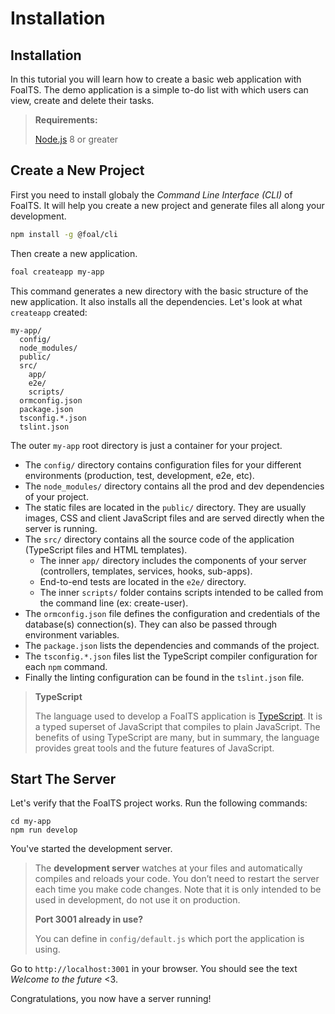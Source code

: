 # Installation

## Installation

In this tutorial you will learn how to create a basic web application with FoalTS. The demo application is a simple to-do list with which users can view, create and delete their tasks.

> **Requirements:**
>
> [Node.js](https://nodejs.org/en/) 8 or greater

## Create a New Project

First you need to install globaly the _Command Line Interface \(CLI\)_ of FoalTS. It will help you create a new project and generate files all along your development.

```bash
npm install -g @foal/cli
```

Then create a new application.

```bash
foal createapp my-app
```

This command generates a new directory with the basic structure of the new application. It also installs all the dependencies. Let's look at what `createapp` created:

```text
my-app/
  config/
  node_modules/
  public/
  src/
    app/
    e2e/
    scripts/
  ormconfig.json
  package.json
  tsconfig.*.json
  tslint.json
```

The outer `my-app` root directory is just a container for your project.

* The `config/` directory contains configuration files for your different environments \(production, test, development, e2e, etc\).
* The `node_modules/` directory contains all the prod and dev dependencies of your project.
* The static files are located in the `public/` directory. They are usually images, CSS and client JavaScript files and are served directly when the server is running.
* The `src/` directory contains all the source code of the application \(TypeScript files and HTML templates\).
  * The inner `app/` directory includes the components of your server \(controllers, templates, services, hooks, sub-apps\).
  * End-to-end tests are located in the `e2e/` directory.
  * The inner `scripts/` folder contains scripts intended to be called from the command line \(ex: create-user\).
* The `ormconfig.json` file defines the configuration and credentials of the database\(s\) connection\(s\). They can also be passed through environment variables.
* The `package.json` lists the dependencies and commands of the project.
* The `tsconfig.*.json` files list the TypeScript compiler configuration for each `npm` command.
* Finally the linting configuration can be found in the `tslint.json` file.

> **TypeScript**
>
> The language used to develop a FoalTS application is [TypeScript](https://www.typescriptlang.org/). It is a typed superset of JavaScript that compiles to plain JavaScript. The benefits of using TypeScript are many, but in summary, the language provides great tools and the future features of JavaScript.

## Start The Server

Let's verify that the FoalTS project works. Run the following commands:

```text
cd my-app
npm run develop
```

You've started the development server.

> The **development server** watches at your files and automatically compiles and reloads your code. You don’t need to restart the server each time you make code changes. Note that it is only intended to be used in development, do not use it on production.
>
> **Port 3001 already in use?**
>
> You can define in `config/default.js` which port the application is using.

Go to `http://localhost:3001` in your browser. You should see the text _Welcome to the future_ &lt;3.

Congratulations, you now have a server running!


